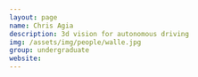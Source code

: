 ```yaml
---
layout: page
name: Chris Agia
description: 3d vision for autonomous driving 
img: /assets/img/people/walle.jpg
group: undergraduate
website: 
---
```


